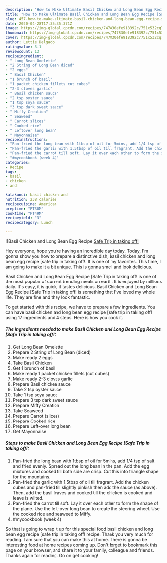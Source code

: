 ```yaml
---
description: "How to Make Ultimate Basil Chicken and Long Bean Egg Recipe [Safe Trip in taking off!"
title: "How to Make Ultimate Basil Chicken and Long Bean Egg Recipe [Safe Trip in taking off!"
slug: 457-how-to-make-ultimate-basil-chicken-and-long-bean-egg-recipe-safe-trip-in-taking-off
date: 2020-04-28T17:35:35.371Z
image: https://img-global.cpcdn.com/recipes/747830efe918392c/751x532cq70/basil-chicken-and-long-bean-egg-recipe-safe-trip-in-taking-off-recipe-main-photo.jpg
thumbnail: https://img-global.cpcdn.com/recipes/747830efe918392c/751x532cq70/basil-chicken-and-long-bean-egg-recipe-safe-trip-in-taking-off-recipe-main-photo.jpg
cover: https://img-global.cpcdn.com/recipes/747830efe918392c/751x532cq70/basil-chicken-and-long-bean-egg-recipe-safe-trip-in-taking-off-recipe-main-photo.jpg
author: Lettie Delgado
ratingvalue: 3.1
reviewcount: 13
recipeingredient:
- " Long Bean Omelette"
- "2 String of Long Bean diced"
- "2 eggs"
- " Basil Chicken"
- "1 brunch of basil"
- "1 packet chicken fillets cut cubes"
- "2-3 cloves garlic"
- " Basil chicken sauce"
- "2 tsp oyster sauce"
- "1 tsp soya sauce"
- "3 tsp dark sweet sauce"
- " Miffy Creation"
- " Seaweed"
- " Carrot slices"
- " Cooked rice"
- " Leftover long bean"
- " Mayonnaise"
recipeinstructions:
- "Pan-fried the long bean with 1tbsp of oil for 5mins, add 1/4 tsp of salt and fried evenly. Spread out the long bean in the pan. Add the egg mixtures and cooked till both side are crisp. Cut this into triangle shape for the mountains."
- "Pan-fried the garlic with 1.5tbsp of oil till fragrant. Add the chicken cubes and pan-fried till slightly pinkish then add the sauce (as above). Then, add the basil leaves and cooked till the chicken is cooked and leave is wilted."
- "Pan-fried the carrot till soft. Lay it over each other to form the shape of the plane. Use the left-over long bean to create the steering wheel. Use the cooked rice and seaweed to Miffy."
- "#mycookbook (week 4)"
categories:
- Recipe
tags:
- basil
- chicken
- and

katakunci: basil chicken and 
nutrition: 238 calories
recipecuisine: American
preptime: "PT30M"
cooktime: "PT49M"
recipeyield: "3"
recipecategory: Lunch

---
```



![Basil Chicken and Long Bean Egg Recipe [Safe Trip in taking off!](https://img-global.cpcdn.com/recipes/747830efe918392c/751x532cq70/basil-chicken-and-long-bean-egg-recipe-safe-trip-in-taking-off-recipe-main-photo.jpg)

Hey everyone, hope you're having an incredible day today. Today, I'm gonna show you how to prepare a distinctive dish, basil chicken and long bean egg recipe [safe trip in taking off!. It is one of my favorites. This time, I am going to make it a bit unique. This is gonna smell and look delicious.



Basil Chicken and Long Bean Egg Recipe [Safe Trip in taking off! is one of the most popular of current trending meals on earth. It is enjoyed by millions daily. It's easy, it is quick, it tastes delicious. Basil Chicken and Long Bean Egg Recipe [Safe Trip in taking off! is something that I've loved my whole life. They are fine and they look fantastic.


To get started with this recipe, we have to prepare a few ingredients. You can have basil chicken and long bean egg recipe [safe trip in taking off! using 17 ingredients and 4 steps. Here is how you cook it.

<!--inarticleads1-->

##### The ingredients needed to make Basil Chicken and Long Bean Egg Recipe [Safe Trip in taking off!:

1. Get  Long Bean Omelette
1. Prepare 2 String of Long Bean (diced)
1. Make ready 2 eggs
1. Take  Basil Chicken
1. Get 1 brunch of basil
1. Make ready 1 packet chicken fillets (cut cubes)
1. Make ready 2-3 cloves garlic
1. Prepare  Basil chicken sauce
1. Take 2 tsp oyster sauce
1. Take 1 tsp soya sauce
1. Prepare 3 tsp dark sweet sauce
1. Prepare  Miffy Creation
1. Take  Seaweed
1. Prepare  Carrot (slices)
1. Prepare  Cooked rice
1. Prepare  Left-over long bean
1. Get  Mayonnaise




<!--inarticleads2-->

##### Steps to make Basil Chicken and Long Bean Egg Recipe [Safe Trip in taking off!:

1. Pan-fried the long bean with 1tbsp of oil for 5mins, add 1/4 tsp of salt and fried evenly. Spread out the long bean in the pan. Add the egg mixtures and cooked till both side are crisp. Cut this into triangle shape for the mountains.
1. Pan-fried the garlic with 1.5tbsp of oil till fragrant. Add the chicken cubes and pan-fried till slightly pinkish then add the sauce (as above). Then, add the basil leaves and cooked till the chicken is cooked and leave is wilted.
1. Pan-fried the carrot till soft. Lay it over each other to form the shape of the plane. Use the left-over long bean to create the steering wheel. Use the cooked rice and seaweed to Miffy.
1. #mycookbook (week 4)




So that is going to wrap it up for this special food basil chicken and long bean egg recipe [safe trip in taking off! recipe. Thank you very much for reading. I am sure that you can make this at home. There is gonna be interesting food at home recipes coming up. Don't forget to bookmark this page on your browser, and share it to your family, colleague and friends. Thanks again for reading. Go on get cooking!

